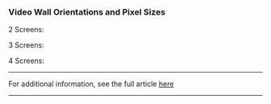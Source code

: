### Video Wall Orientations and Pixel Sizes

2 Screens:



3 Screens:



4 Screens:



* * *

For additional information, see the full article [here](https://support.optisigns.com/hc/en-us/articles/33382537925267)

---
